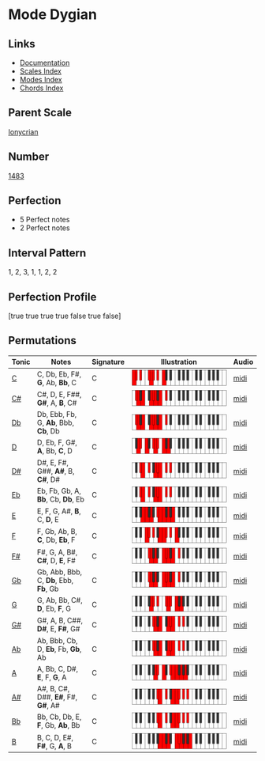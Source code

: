 # Mode Dygian

## Links

- [Documentation](index.md)
- [Scales Index](Scales.md)
- [Modes Index](Modes.md)
- [Chords Index](Chords.md)

## Parent Scale

[Ionycrian](ScaleIonycrian.md)

## Number

[1483](https://ianring.com/musictheory/scales/1483)

## Perfection

- 5 Perfect notes
- 2 Perfect notes

## Interval Pattern

1, 2, 3, 1, 1, 2, 2

## Perfection Profile

[true true true true false true false]

## Permutations

| Tonic | Notes | Signature | Illustration | Audio |
|-------|-------|-----------|--------------|-------|
| [C](ModeCNaturalDygian.md) | C, Db, Eb, F#, **G**, Ab, **Bb**, C | C | ![CNaturalDygian](ModeCNaturalDygian.png) | [midi](https://github.com/edipermadi/music/blob/main/docs/ModeCNaturalDygian.mid?raw=true) |
| [C#](ModeCSharpDygian.md) | C#, D, E, F##, **G#**, A, **B**, C# | C | ![CSharpDygian](ModeCSharpDygian.png) | [midi](https://github.com/edipermadi/music/blob/main/docs/ModeCSharpDygian.mid?raw=true) |
| [Db](ModeDFlatDygian.md) | Db, Ebb, Fb, G, **Ab**, Bbb, **Cb**, Db | C | ![DFlatDygian](ModeDFlatDygian.png) | [midi](https://github.com/edipermadi/music/blob/main/docs/ModeDFlatDygian.mid?raw=true) |
| [D](ModeDNaturalDygian.md) | D, Eb, F, G#, **A**, Bb, **C**, D | C | ![DNaturalDygian](ModeDNaturalDygian.png) | [midi](https://github.com/edipermadi/music/blob/main/docs/ModeDNaturalDygian.mid?raw=true) |
| [D#](ModeDSharpDygian.md) | D#, E, F#, G##, **A#**, B, **C#**, D# | C | ![DSharpDygian](ModeDSharpDygian.png) | [midi](https://github.com/edipermadi/music/blob/main/docs/ModeDSharpDygian.mid?raw=true) |
| [Eb](ModeEFlatDygian.md) | Eb, Fb, Gb, A, **Bb**, Cb, **Db**, Eb | C | ![EFlatDygian](ModeEFlatDygian.png) | [midi](https://github.com/edipermadi/music/blob/main/docs/ModeEFlatDygian.mid?raw=true) |
| [E](ModeENaturalDygian.md) | E, F, G, A#, **B**, C, **D**, E | C | ![ENaturalDygian](ModeENaturalDygian.png) | [midi](https://github.com/edipermadi/music/blob/main/docs/ModeENaturalDygian.mid?raw=true) |
| [F](ModeFNaturalDygian.md) | F, Gb, Ab, B, **C**, Db, **Eb**, F | C | ![FNaturalDygian](ModeFNaturalDygian.png) | [midi](https://github.com/edipermadi/music/blob/main/docs/ModeFNaturalDygian.mid?raw=true) |
| [F#](ModeFSharpDygian.md) | F#, G, A, B#, **C#**, D, **E**, F# | C | ![FSharpDygian](ModeFSharpDygian.png) | [midi](https://github.com/edipermadi/music/blob/main/docs/ModeFSharpDygian.mid?raw=true) |
| [Gb](ModeGFlatDygian.md) | Gb, Abb, Bbb, C, **Db**, Ebb, **Fb**, Gb | C | ![GFlatDygian](ModeGFlatDygian.png) | [midi](https://github.com/edipermadi/music/blob/main/docs/ModeGFlatDygian.mid?raw=true) |
| [G](ModeGNaturalDygian.md) | G, Ab, Bb, C#, **D**, Eb, **F**, G | C | ![GNaturalDygian](ModeGNaturalDygian.png) | [midi](https://github.com/edipermadi/music/blob/main/docs/ModeGNaturalDygian.mid?raw=true) |
| [G#](ModeGSharpDygian.md) | G#, A, B, C##, **D#**, E, **F#**, G# | C | ![GSharpDygian](ModeGSharpDygian.png) | [midi](https://github.com/edipermadi/music/blob/main/docs/ModeGSharpDygian.mid?raw=true) |
| [Ab](ModeAFlatDygian.md) | Ab, Bbb, Cb, D, **Eb**, Fb, **Gb**, Ab | C | ![AFlatDygian](ModeAFlatDygian.png) | [midi](https://github.com/edipermadi/music/blob/main/docs/ModeAFlatDygian.mid?raw=true) |
| [A](ModeANaturalDygian.md) | A, Bb, C, D#, **E**, F, **G**, A | C | ![ANaturalDygian](ModeANaturalDygian.png) | [midi](https://github.com/edipermadi/music/blob/main/docs/ModeANaturalDygian.mid?raw=true) |
| [A#](ModeASharpDygian.md) | A#, B, C#, D##, **E#**, F#, **G#**, A# | C | ![ASharpDygian](ModeASharpDygian.png) | [midi](https://github.com/edipermadi/music/blob/main/docs/ModeASharpDygian.mid?raw=true) |
| [Bb](ModeBFlatDygian.md) | Bb, Cb, Db, E, **F**, Gb, **Ab**, Bb | C | ![BFlatDygian](ModeBFlatDygian.png) | [midi](https://github.com/edipermadi/music/blob/main/docs/ModeBFlatDygian.mid?raw=true) |
| [B](ModeBNaturalDygian.md) | B, C, D, E#, **F#**, G, **A**, B | C | ![BNaturalDygian](ModeBNaturalDygian.png) | [midi](https://github.com/edipermadi/music/blob/main/docs/ModeBNaturalDygian.mid?raw=true) |
